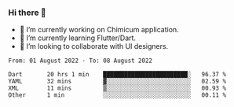 ### Hi there 👋

<!--
**devcat37/devcat37** is a ✨ _special_ ✨ repository because its `README.md` (this file) appears on your GitHub profile.-->


- 🔭 I’m currently working on Chimicum application.
- 🌱 I’m currently learning Flutter/Dart.
- 👯 I’m looking to collaborate with UI designers.
<!-- - 🤔 I’m looking for help with ... -->

<!--START_SECTION:waka-->

```text
From: 01 August 2022 - To: 08 August 2022

Dart       20 hrs 1 min    ████████████████████████░   96.37 %
YAML       32 mins         ▓░░░░░░░░░░░░░░░░░░░░░░░░   02.59 %
XML        11 mins         ▒░░░░░░░░░░░░░░░░░░░░░░░░   00.93 %
Other      1 min           ░░░░░░░░░░░░░░░░░░░░░░░░░   00.11 %
```

<!--END_SECTION:waka-->
